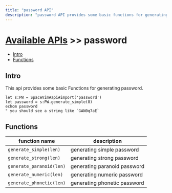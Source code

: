 ```yaml
---
title: "password API"
description: "password API provides some basic functions for generating password"
---
```


# [Available APIs](../) >> password

<!-- vim-markdown-toc GFM -->

- [Intro](#intro)
- [Functions](#functions)

<!-- vim-markdown-toc -->

## Intro

This api provides some basic Functions for generating password.

```vim
let s:PW = SpaceVim#api#import('password')
let password = s:PW.generate_simple(8)
echom password
" you should see a string like `GAN0q7aE`
```

## Functions

| function name            | description                  |
| ------------------------ | ---------------------------- |
| `generate_simple(len)`   | generating simple password   |
| `generate_strong(len)`   | generating strong password   |
| `generate_paranoid(len)` | generating paranoid password |
| `generate_numeric(len)`  | generating numeric password  |
| `generate_phonetic(len)` | generating phonetic password |

